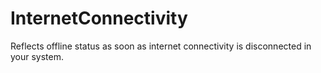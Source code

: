 # InternetConnectivity

Reflects offline status as soon as internet connectivity is disconnected in your system.
